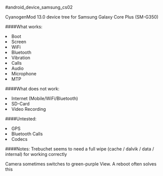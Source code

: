 #android_device_samsung_cs02

CyanogenMod 13.0 device tree for Samsung Galaxy Core Plus (SM-G350)

####What works:
<li>Boot</li>
<li>Screen</li>
<li>WiFi</li>
<li>Bluetooth</li>
<li>Vibration</li>
<li>Calls</li>
<li>Audio</li>
<li>Microphone</li>
<li>MTP</li>

####What does not work:
<li>Internet (Mobile/WiFi/Bluetooth)</li>
<li>SD-Card</li>
<li>Video Recording</li>

####Untested:
<li>GPS</li>
<li>Bluetooth Calls</li>
<li>Codecs</li>

####Notes:
Trebuchet seems to need a full wipe (cache / dalvik / data / internal) for working correctly

Camera sometimes switches to green-purple View. A reboot often solves this
